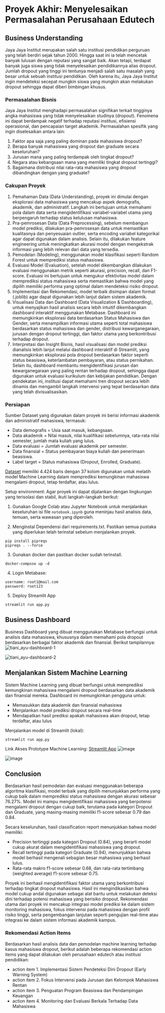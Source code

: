 # Proyek Akhir: Menyelesaikan Permasalahan Perusahaan Edutech

## Business Understanding
Jaya Jaya Institut merupakan salah satu institusi pendidikan perguruan yang telah berdiri sejak tahun 2000. Hingga saat ini ia telah mencetak banyak lulusan dengan reputasi yang sangat baik. Akan tetapi, terdapat banyak juga siswa yang tidak menyelesaikan pendidikannya alias dropout. Jumlah dropout yang tinggi ini tentunya menjadi salah satu masalah yang besar untuk sebuah institusi pendidikan. Oleh karena itu, Jaya Jaya Institut ingin mendeteksi secepat mungkin siswa yang mungkin akan melakukan dropout sehingga dapat diberi bimbingan khusus.

### Permasalahan Bisnis
Jaya Jaya Institut menghadapi permasalahan signifikan terkait tingginya angka mahasiswa yang tidak menyelesaikan studinya (dropout). Fenomena ini dapat berdampak negatif terhadap reputasi institusi, efisiensi operasional, dan pencapaian target akademik. Permasalahan spesifik yang ingin diselesaikan antara lain:
1. Faktor apa saja yang paling dominan pada mahasiswa dropout?
2. Berapa banyak mahasiswa yang dropout dan graduate secara keseluruhan?
3. Jurusan mana yang paling terdampak oleh tingkat dropout?
4. Negara atau kebangsaan mana yang memiliki tingkat dropout tertinggi?
5. Bagaimana distribusi nilai rata-rata mahasiswa yang dropout dibandingkan dengan yang graduate?

### Cakupan Proyek
1. Pemahaman Data (Data Understanding), proyek ini dimulai dengan eksplorasi data mahasiswa yang mencakup aspek demografis, akademik, dan administratif. Langkah ini bertujuan untuk memahami pola dalam data serta mengidentifikasi variabel-variabel utama yang berpengaruh terhadap status kelulusan mahasiswa.
2. Pra-pemrosesan Data (Data Preprocessing), sebelum membangun model prediksi, dilakukan pra-pemrosesan data untuk memastikan kualitasnya dan penyesuaian outlier, serta encoding variabel kategorikal agar dapat digunakan dalam analisis. Selain itu, dilakukan feature engineering untuk meningkatkan akurasi model dengan mengekstrak informasi yang lebih relevan dari data yang tersedia.
3. Pemodelan (Modeling), menggunakan model klasifikasi seperti Random Forest untuk memprediksi status mahasiswa.
4. Evaluasi Model (Evaluation), setelah model dikembangkan dilakukan evaluasi menggunakan metrik seperti akurasi, precision, recall, dan F1-score. Evaluasi ini bertujuan untuk mengukur efektivitas model dalam memprediksi status mahasiswa serta memastikan bahwa model yang dipilih memiliki performa yang optimal dalam mendeteksi risiko dropout.
5. Implementasi dan Rekomendasi, model terbaik disimpan dalam format (.joblib) agar dapat digunakan lebih lanjut dalam sistem akademik.
6. Visualisasi Data dan Dashboard (Data Visualization & Dashboarding), untuk menyajikan hasil analisis secara lebih intuitif dikembangkan dashboard interaktif menggunakan Metabase. Dashboard ini memungkinkan eksplorasi data berdasarkan Status Mahasiswa dan Gender, serta menampilkan informasi utama seperti total mahasiswa berdasarkan status mahasiswa dan gender, distribusi kewarganegaraan, jurusan dengan dropout tertinggi, dan faktor utama yang berkontribusi terhadap dropout.
7. Interpretasi dan Insight Bisnis, hasil visualisasi dan model prediksi dianalisis lebih lanjut melalui dashboard interaktif di Streamlit, yang memungkinkan eksplorasi pola dropout berdasarkan faktor seperti status beasiswa, keterlambatan pembayaran, atau status pernikahan. Selain itu, dashboard membantu mengidentifikasi jurusan dan kewarganegaraan yang paling rentan terhadap dropout, sehingga dapat digunakan untuk evaluasi kurikulum dan kebijakan pendidikan. Dengan pendekatan ini, institusi dapat memahami tren dropout secara lebih dinamis dan mengambil langkah intervensi yang tepat berdasarkan data yang telah divisualisasikan.

### Persiapan

Sumber Dataset yang digunakan dalam proyek ini berisi informasi akademik dan administratif mahasiswa, termasuk:
- Data demografis = Usia saat masuk, kebangsaan.
- Data akademik = Nilai masuk, nilai kualifikasi sebelumnya, rata-rata nilai semester, jumlah mata kuliah yang lulus.
- Data evaluasi = Jumlah evaluasi akademik per semester.
- Data finansial = Status pembayaran biaya kuliah dan penerimaan beasiswa.
- Label target = Status mahasiswa (Dropout, Enrolled, Graduate).

[Dataset](https://github.com/dicodingacademy/dicoding_dataset/blob/main/students_performance/data.csv)
memiliki 4.424 baris dengan 37 kolom digunakan untuk melatih model Machine Learning dalam memprediksi kemungkinan mahasiswa mengalami dropout, tetap terdaftar, atau lulus.

Setup environment:
Agar proyek ini dapat dijalankan dengan lingkungan yang terisolasi dan stabil, ikuti langkah-langkah berikut:

1. Gunakan Google Colab atau Jupyter Notebook untuk menjalankan keseluruhan isi file `notebook.ipynb` guna meninjau hasil analisis data, temuan, serta wawasan yang diperoleh.

2. Menginstal Dependensi dari requirements.txt. Pastikan semua pustaka yang diperlukan telah terinstal sebelum menjalankan proyek.

```
pip install pipreqs
pipreqs . --force
```

3. Gunakan docker dan pastikan docker sudah terinstall.

```
docker-compose up -d
```

4. Login Metabase:

```
username: root1@mail.com
password: root123
```

5. Deploy Streamlit App
```
streamlit run app.py
```


## Business Dashboard
Business Dashboard yang dibuat menggunakan Metabase berfungsi untuk analisis data mahasiswa, khususnya dalam memahami pola dropout berdasarkan berbagai faktor akademik dan finansial.  Berikut tampilannya:
![tiani_ayu-dashboard-1](https://github.com/user-attachments/assets/38126783-949f-4bce-ad87-22bffb9ceca9)

 ![tiani_ayu-dashboard-2](https://github.com/user-attachments/assets/0060e2d0-11cd-4b34-99d1-7cb11a9460c4)

## Menjalankan Sistem Machine Learning
Sistem Machine Learning yang dibuat berfungsi untuk memprediksi kemungkinan mahasiswa mengalami dropout berdasarkan data akademik dan finansial mereka. Dashboard ini memungkinkan pengguna untuk: 
- Memasukkan data akademik dan finansial mahasiswa
- Menjalankan model prediksi dropout secara real-time
- Mendapatkan hasil prediksi apakah mahasiswa akan dropout, tetap terdaftar, atau lulus

Menjalankan model di Streamlit (lokal):
```
streamlit run app.py
```
Link Akses Prototype Machine Learning: [Streamlit App](https://dudidudidam.streamlit.app/)
![image](https://github.com/user-attachments/assets/58a8ff17-e011-4767-8803-45c3712a9e59)

![image](https://github.com/user-attachments/assets/f3f3dd9e-40ba-4602-9ba5-a5e2f68fab09)

## Conclusion
Berdasarkan hasil pemodelan dan evaluasi menggunakan beberapa algoritma klasifikasi, model terbaik yang dipilih menunjukkan performa yang cukup baik dalam memprediksi status mahasiswa dengan akurasi sebesar 76.27%. Model ini mampu mengidentifikasi mahasiswa yang berpotensi mengalami dropout dengan cukup baik, terutama pada kategori Dropout dan Graduate, yang masing-masing memiliki f1-score sebesar 0.79 dan 0.84.

Secara keseluruhan, hasil classification report menunjukkan bahwa model memiliki:
- Precision tertinggi pada kategori Dropout (0.84), yang berarti model cukup akurat dalam mengidentifikasi mahasiswa yang dropout.
- Recall tertinggi pada kategori Graduate (0.94), menunjukkan bahwa model berhasil mengenali sebagian besar mahasiswa yang berhasil lulus.
- Rata-rata makro f1-score sebesar 0.68, dan rata-rata tertimbang (weighted average) f1-score sebesar 0.75.

Proyek ini berhasil mengidentifikasi faktor utama yang berkontribusi terhadap tingkat dropout mahasiswa. Hasil ini mengindikasikan bahwa model cukup andal digunakan sebagai alat bantu untuk melakukan deteksi dini terhadap potensi mahasiswa yang berisiko dropout. Rekomendasi utama dari proyek ini mencakup integrasi model prediksi ke dalam sistem monitoring mahasiswa, fokus intervensi pada mahasiswa dengan profil risiko tinggi, serta pengembangan lanjutan seperti pengujian real-time atau integrasi ke dalam sistem informasi akademik kampus. 

### Rekomendasi Action Items
Berdasarkan hasil analisis data dan pemodelan machine learning terhadap kasus mahasiswa dropout, berikut adalah beberapa rekomendasi action items yang dapat dilakukan oleh perusahaan edutech atau institusi pendidikan:
- action item 1. Implementasi Sistem Pendeteksi Dini Dropout (Early Warning System)
- action item 2. Fokus Intervensi pada Jurusan dan Kelompok Mahasiswa Rentan
- action item 3. Penguatan Program Beasiswa dan Pendampingan Keuangan
- action item 4. Monitoring dan Evaluasi Berkala Terhadap Data Mahasiswa
